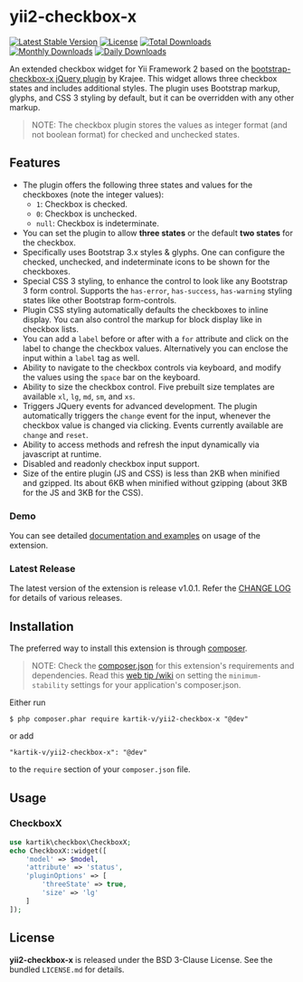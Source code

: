 yii2-checkbox-x
=================

[![Latest Stable Version](https://poser.pugx.org/kartik-v/yii2-checkbox-x/v/stable)](https://packagist.org/packages/kartik-v/yii2-checkbox-x)
[![License](https://poser.pugx.org/kartik-v/yii2-checkbox-x/license)](https://packagist.org/packages/kartik-v/yii2-checkbox-x)
[![Total Downloads](https://poser.pugx.org/kartik-v/yii2-checkbox-x/downloads)](https://packagist.org/packages/kartik-v/yii2-checkbox-x)
[![Monthly Downloads](https://poser.pugx.org/kartik-v/yii2-checkbox-x/d/monthly)](https://packagist.org/packages/kartik-v/yii2-checkbox-x)
[![Daily Downloads](https://poser.pugx.org/kartik-v/yii2-checkbox-x/d/daily)](https://packagist.org/packages/kartik-v/yii2-checkbox-x)

An extended checkbox widget for Yii Framework 2 based on the [bootstrap-checkbox-x jQuery plugin](http://plugins.krajee.com/checkbox-x) by Krajee. This widget 
allows three checkbox states and includes additional styles. The plugin uses Bootstrap markup, glyphs, and CSS 3 styling by default, but it can be overridden 
with any other markup.

> NOTE: The checkbox plugin stores the values as integer format (and not boolean format) for checked and unchecked states.

## Features  

- The plugin offers the following three states and values for the checkboxes (note the integer values):
   - `1`: Checkbox is checked.
   - `0`: Checkbox is unchecked.
   - `null`: Checkbox is indeterminate.
- You can set the plugin to allow **three states** or the default **two states** for the checkbox.
- Specifically uses Bootstrap 3.x styles & glyphs. One can configure the checked, unchecked, and indeterminate icons to be shown for the checkboxes.
- Special CSS 3 styling, to enhance the control to look like any Bootstrap 3 form control. Supports the `has-error`, `has-success`, `has-warning`
   styling states like other Bootstrap form-controls.
- Plugin CSS styling automatically defaults the checkboxes to inline display. You can also control the markup for block display like in checkbox lists.
- You can add a `label` before or after with a `for` attribute and click on the label to change the checkbox values. Alternatively you can enclose the 
   input within a `label` tag as well.
- Ability to navigate to the checkbox controls via keyboard, and modify the values using the `space` bar on the keyboard.
- Ability to size the checkbox control. Five prebuilt size templates are available `xl`, `lg`, `md`, `sm`, and `xs`.
- Triggers JQuery events for advanced development. The plugin automatically triggers the `change` event for the input, whenever the checkbox value is changed via clicking. Events currently available are `change` and  `reset`.
- Ability to access methods and refresh the input dynamically via javascript at runtime.
- Disabled and readonly checkbox input support.
- Size of the entire plugin (JS and CSS) is less than 2KB when minified and gzipped. Its about 6KB when minified without gzipping (about 3KB for the JS and 3KB for the CSS).

### Demo
You can see detailed [documentation and examples](http://demos.krajee.com/checkbox-x) on usage of the extension.

### Latest Release
The latest version of the extension is release v1.0.1. Refer the [CHANGE LOG](https://github.com/kartik-v/yii2-checkbox-x/blob/master/CHANGE.md) for details of various releases.

## Installation

The preferred way to install this extension is through [composer](http://getcomposer.org/download/).

> NOTE: Check the [composer.json](https://github.com/kartik-v/yii2-checkbox-x/blob/master/composer.json) for this extension's requirements and dependencies. Read this [web tip /wiki](http://webtips.krajee.com/setting-composer-minimum-stability-application/) on setting the `minimum-stability` settings for your application's composer.json.

Either run

```
$ php composer.phar require kartik-v/yii2-checkbox-x "@dev"
```

or add

```
"kartik-v/yii2-checkbox-x": "@dev"
```

to the ```require``` section of your `composer.json` file.

## Usage

### CheckboxX

```php
use kartik\checkbox\CheckboxX;
echo CheckboxX::widget([
    'model' => $model,
    'attribute' => 'status',
    'pluginOptions' => [
        'threeState' => true,
        'size' => 'lg'
    ]
]); 
```

## License

**yii2-checkbox-x** is released under the BSD 3-Clause License. See the bundled `LICENSE.md` for details.